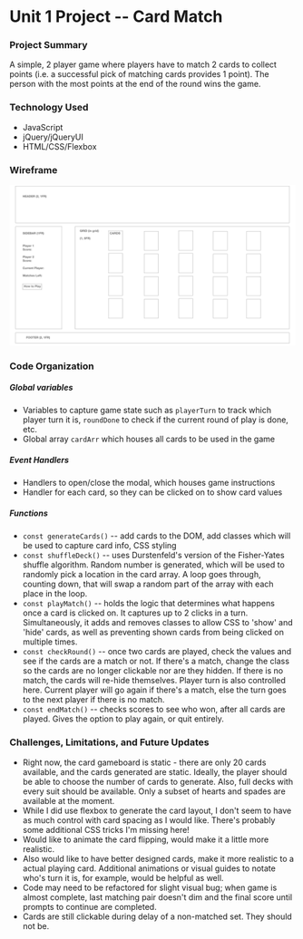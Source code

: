 
# Unit 1 Project -- Card Match
### Project Summary
A simple, 2 player game where players have to match 2 cards to collect points (i.e. a successful pick of matching cards provides 1 point).
The person with the most points at the end of the round wins the game. 

### Technology Used
* JavaScript
* jQuery/jQueryUI
* HTML/CSS/Flexbox

### Wireframe
![mockup](/mockup.png)

### Code Organization
##### Global variables
* Variables to capture game state such as `playerTurn` to track which player turn it is, `roundDone` to check if the current round of play is done, etc.
* Global array `cardArr` which houses all cards to be used in the game

##### Event Handlers
* Handlers to open/close the modal, which houses game instructions
* Handler for each card, so they can be clicked on to show card values

##### Functions
* `const generateCards()` -- add cards to the DOM, add classes which will be used to capture card info, CSS styling
* `const shuffleDeck()` -- uses Durstenfeld's version of the Fisher-Yates shuffle algorithm.  Random number is generated, which will be used to randomly pick a location in the card array.  A loop goes through, counting down, that will swap a random part of the array with each place in the loop.  
* `const playMatch()` -- holds the logic that determines what happens once a card is clicked on.  It captures up to 2 clicks in a turn.  Simultaneously, it adds and removes classes to allow CSS to 'show' and 'hide' cards, as well as preventing shown cards from being clicked on multiple times.
* `const checkRound()` -- once two cards are played, check the values and see if the cards are a match or not.  If there's a match, change the class so the cards are no longer clickable nor are they hidden.  If there is no match, the cards will re-hide themselves. Player turn is also controlled here.  Current player will go again if there's a match, else the turn goes to the next player if there is no match.
* `const endMatch()` -- checks scores to see who won, after all cards are played.  Gives the option to play again, or quit entirely. 

### Challenges, Limitations, and Future Updates
* Right now, the card gameboard is static - there are only 20 cards available, and the cards generated are static.  Ideally, the player should be able to choose the number of cards to generate.  Also, full decks with every suit should be available.  Only a subset of hearts and spades are available at the moment.
* While I did use flexbox to generate the card layout, I don't seem to have as much control with card spacing as I would like.  There's probably some additional CSS tricks I'm missing here!
* Would like to animate the card flipping, would make it a little more realistic.
* Also would like to have better designed cards, make it more realistic to a actual playing card. Additional animations or visual guides to notate who's turn it is, for example, would be helpful as well. 
* Code may need to be refactored for slight visual bug; when game is almost complete, last matching pair doesn't dim and the final score until prompts to continue are completed. 
* Cards are still clickable during delay of a non-matched set.  They should not be.

